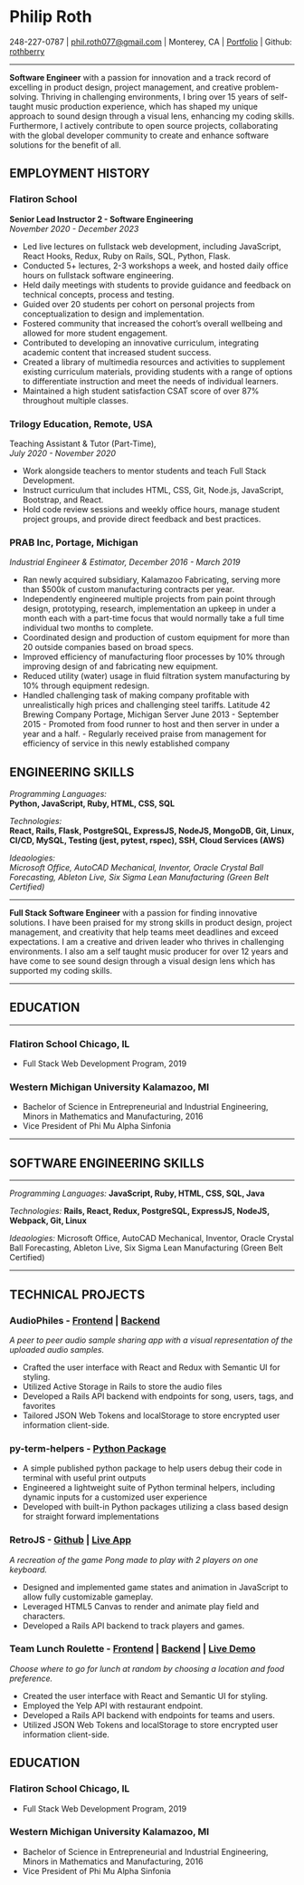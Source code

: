 # Philip Roth 

248-227-0787 | phil.roth077@gmail.com | Monterey, CA | [Portfolio](phil-roth.dev) | Github: [rothberry](github.com/rothberry)

---

**Software Engineer** with a passion for innovation and a track record of excelling in product design, project management, and creative problem-solving. Thriving in challenging environments, I bring over 15 years of self-taught music production experience, which has shaped my unique approach to sound design through a visual lens, enhancing my coding skills. Furthermore, I actively contribute to open source projects, collaborating with the global developer community to create and enhance software solutions for the benefit of all.


## EMPLOYMENT HISTORY 

### Flatiron School
**Senior Lead Instructor 2 - Software Engineering**   
*November 2020 - December 2023*

- Led live lectures on fullstack web development, including JavaScript, React Hooks, Redux, Ruby on Rails, SQL, Python, Flask.
- Conducted 5+ lectures, 2-3 workshops a week, and hosted daily office hours on fullstack software engineering.
- Held daily meetings with students to provide guidance and feedback on technical concepts, process and testing.
- Guided over 20 students per cohort on personal projects from conceptualization to design and implementation.
- Fostered community that increased the cohort’s overall wellbeing and allowed for more student engagement.
- Contributed to developing an innovative curriculum, integrating academic content that increased student success.
- Created a library of multimedia resources and activities to supplement existing curriculum materials, providing students with a range of options to differentiate instruction and meet the needs of individual learners.
- Maintained a high student satisfaction CSAT score of over 87% throughout multiple classes.

### Trilogy Education, Remote, USA
Teaching Assistant & Tutor (Part-Time),   
*July 2020 - November 2020*
- Work alongside teachers to mentor students and teach Full Stack Development.
- Instruct curriculum that includes HTML, CSS, Git, Node.js, JavaScript, Bootstrap, and React.
- Hold code review sessions and weekly office hours, manage student project groups, and provide direct feedback and best practices.

### PRAB Inc, Portage, Michigan 
*Industrial Engineer & Estimator, December 2016 - March 2019*
- Ran newly acquired subsidiary, Kalamazoo Fabricating, serving more than $500k of custom manufacturing contracts per year. 
- Independently engineered multiple projects from pain point through design, prototyping, research, implementation an upkeep in under a month each with a part-time focus that would normally take a full time individual two months to complete. 
- Coordinated design and production of custom equipment for more than 20 outside companies based on broad specs. 
- Improved efficiency of manufacturing floor processes by 10% through improving design of and fabricating new equipment. 
- Reduced utility (water) usage in fluid filtration system manufacturing by 10% through equipment redesign. 
- Handled challenging task of making company profitable with unrealistically high prices and challenging steel tariffs. 
Latitude 42 Brewing Company Portage, Michigan Server June 2013 - September 2015 - Promoted from food runner to host and then server in under a year and a half. - Regularly received praise from management for efficiency of service in this newly established company 

## ENGINEERING SKILLS 

*Programming Languages:*  
**Python, JavaScript, Ruby, HTML, CSS, SQL** 

*Technologies:*  
**React, Rails, Flask, PostgreSQL, ExpressJS, NodeJS, MongoDB, Git, Linux, CI/CD, MySQL, Testing (jest, pytest, rspec), SSH, Cloud Services (AWS)**

*Ideaologies:*  
*Microsoft Office, AutoCAD Mechanical, Inventor, Oracle Crystal Ball Forecasting, Ableton Live, Six Sigma Lean Manufacturing (Green Belt Certified)*


---

**Full Stack Software Engineer** with a passion for finding innovative solutions. I have been praised for my strong skills in product design, project management, and creativity that help teams meet deadlines and exceed expectations. I am a creative and driven leader who thrives in challenging environments. I also am a self taught music producer for over 12 years and have come to see sound design through a visual design lens which has supported my coding skills.

---
## EDUCATION 
---
### Flatiron School Chicago, IL 
- Full Stack Web Development Program, 2019 
### Western Michigan University Kalamazoo, MI 
- Bachelor of Science in Entrepreneurial and Industrial Engineering, Minors in Mathematics and Manufacturing, 2016 
- Vice President of Phi Mu Alpha Sinfonia

---
## SOFTWARE ENGINEERING SKILLS 
---
*Programming Languages:* **JavaScript, Ruby, HTML, CSS, SQL, Java** 

*Technologies:*  **Rails, React, Redux, PostgreSQL, ExpressJS, NodeJS, Webpack, Git, Linux**

*Ideaologies:* Microsoft Office, AutoCAD Mechanical, Inventor, Oracle Crystal Ball Forecasting, Ableton Live, Six Sigma Lean Manufacturing (Green Belt Certified)

---
## TECHNICAL PROJECTS 
### AudioPhiles - [Frontend](https://github.com/rothberry/mod-5-audiofiles-frontend) | [Backend](https://github.com/rothberry/mod-5-audiofiles-backend)
*A peer to peer audio sample sharing app with a visual representation of the uploaded audio samples.*
- Crafted the user interface with React and Redux with Semantic UI for styling. 
- Utilized Active Storage in Rails to store the audio files 
- Developed a Rails API backend with endpoints for song, users, tags, and favorites 
- Tailored JSON Web Tokens and localStorage to store encrypted user information client-side. 

### py-term-helpers - [Python Package](https://pypi.org/project/py-term-helpers/)
- A simple published python package to help users debug their code in terminal with useful print outputs
- Engineered a lightweight suite of Python terminal helpers, including dynamic inputs for a customized user experience
- Developed with built-in Python packages utilizing a class based design for straight forward implementations


### RetroJS - [Github](https://github.com/christianalim/retroJS) | [Live App](https://retrojs-frontend.herokuapp.com/)

*A recreation of the game Pong made to play with 2 players on one keyboard.*
- Designed and implemented game states and animation in JavaScript to allow fully customizable gameplay. 
- Leveraged HTML5 Canvas to render and animate play field and characters. 
- Developed a Rails API backend to track players and games. 

### Team Lunch Roulette - [Frontend](https://github.com/Phil-Grace/react-project-team-lunch-frontend) | [Backend](https://github.com/Phil-Grace/react-project-team-lunch-backend) | [Live Demo](https://www.youtube.com/watch?v=DHcF9vscdak)

*Choose where to go for lunch at random by choosing a location and food preference.*
- Created the user interface with React and Semantic UI for styling. 
- Employed the Yelp API with restaurant endpoint. 
- Developed a Rails API backend with endpoints for teams and users. 
- Utilized JSON Web Tokens and localStorage to store encrypted user information client-side. 

## EDUCATION 

### Flatiron School Chicago, IL 
- Full Stack Web Development Program, 2019 
### Western Michigan University Kalamazoo, MI 
- Bachelor of Science in Entrepreneurial and Industrial Engineering, Minors in Mathematics and Manufacturing, 2016 
- Vice President of Phi Mu Alpha Sinfonia
